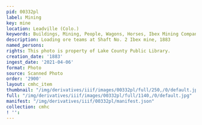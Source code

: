 ```yaml
---
pid: 00332pl
label: Mining
key: mine
location: Leadville (Colo.)
keywords: Buildings, Mining, People, Wagons, Horses, Ibex Mining Company
description: Loading ore teams at Shaft No. 2 Ibex mine, 1883
named_persons: 
rights: This photo is property of Lake County Public Library.
creation_date: '1883'
ingest_date: '2021-04-06'
format: Photo
source: Scanned Photo
order: '2900'
layout: cmhc_item
thumbnail: "/img/derivatives/iiif/images/00332pl/full/250,/0/default.jpg"
full: "/img/derivatives/iiif/images/00332pl/full/1140,/0/default.jpg"
manifest: "/img/derivatives/iiif/00332pl/manifest.json"
collection: cmhc
! '': 
---
```

